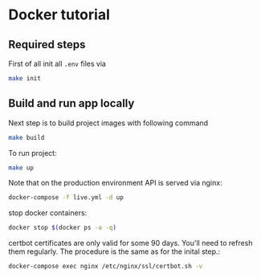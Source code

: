 # Docker tutorial

## Required steps
First of all init all `.env` files via
```bash
make init
```

## Build and run app locally
Next step is to build project images with following command
```bash
make build
```

To run project:
```bash
make up
```

Note that on the production environment API is served via nginx:
```bash
docker-compose -f live.yml -d up
```

stop docker containers:
```bash
docker stop $(docker ps -a -q)
```

certbot certificates are only valid for some 90 days. You'll need to refresh them regularly. 
The procedure is the same as for the inital step.:
```bash
docker-compose exec nginx /etc/nginx/ssl/certbot.sh -v
```

